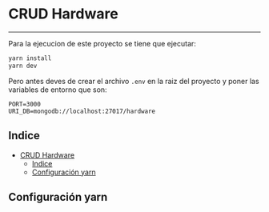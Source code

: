 # CRUD Hardware 
---
Para la ejecucion de este proyecto se tiene que ejecutar:

```sh
yarn install
yarn dev
```

Pero antes deves de crear el archivo `.env` en la raiz del proyecto y poner las variables de entorno que son:

```env
PORT=3000
URI_DB=mongodb://localhost:27017/hardware
```

## Indice

- [CRUD Hardware](#crud-hardware)
  - [Indice](#indice)
  - [Configuración yarn](#configuración-yarn)

## Configuración yarn